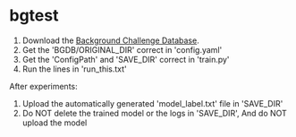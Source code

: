 # bgtest

1. Download the [Background Challenge Database](https://www.dropbox.com/s/0vv2qsc4ywb4z5v/original.tar.gz?dl=0).
2. Get the 'BGDB/ORIGINAL_DIR' correct in 'config.yaml'
3. Get the 'ConfigPath' and 'SAVE_DIR' correct in 'train.py'
4. Run the lines in 'run_this.txt'

After experiments:
1. Upload the automatically generated 'model_label.txt' file in 'SAVE_DIR'
2. Do NOT delete the trained model or the logs in 'SAVE_DIR', And do NOT upload the model

